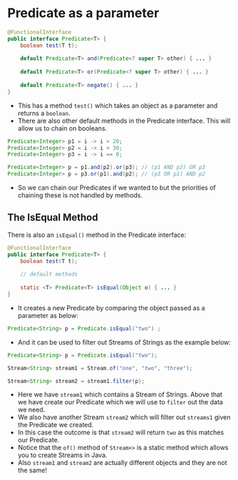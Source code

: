 # Predicate as a parameter

```java
@FunctionalInterface
public interface Predicate<T> {
    boolean test(T t);
    
    default Predicate<T> and(Predicate<? super T> other) { ... }
    
    default Predicate<T> or(Predicate<? super T> other) { ... }
    
    default Predicate<T> negate() { ... }
}
```

* This has a method `test()` which takes an object as a parameter and returns a `boolean`.
* There are also other default methods in the Predicate interface. This will allow us to
chain on booleans.

```java
Predicate<Integer> p1 = i -> i > 20;
Predicate<Integer> p2 = i -> i < 30;
Predicate<Integer> p3 = i -> i == 0;

Predicate<Integer> p = p1.and(p2).or(p3); // (p1 AND p2) OR p3
Predicate<Integer> p = p3.or(p1).and(p2); // (p3 OR p1) AND p2
```
* So we can chain our Predicates if we wanted to but the priorities of chaining these is 
not handled by methods.

## The IsEqual Method

There is also an `isEqual()` method in the Predicate interface:

```java
@FunctionalInterface
public interface Predicate<T> {
    boolean test(T t);
    
    // default methods
    
    static <T> Predicate<T> isEqual(Object o) { ... } 
}
```

* It creates a new Predicate by comparing the object passed as a parameter as below:

```java
Predicate<String> p = Predicate.isEqual("two") ;
```

* And it can be used to filter out Streams of Strings as the example below:

```java
Predicate<String> p = Predicate.isEqual("two");

Stream<String> stream1 = Stream.of("one", "two", "three");

Stream<String> stream2 = stream1.filter(p);
```
* Here we have `stream1` which contains a Stream of Strings. Above that we have create our
Predicate which we will use to `filter` out the data we need.
* We also have another Stream `stream2` which will filter out `streams1` given the 
Predicate we created. 
* In this case the outcome is that `stream2` will return `two` as this matches our 
Predicate.
* Notice that the `of()` method of `Stream<>` is a static method which allows you to create
Streams in Java.
* Also `stream1` and `stream2` are actually different objects and they are not the same!